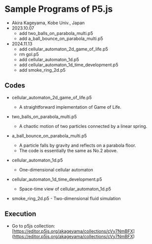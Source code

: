 # Sample Programs of P5.js

  - Akira Kageyama, Kobe Univ., Japan
  - 2023.10.07 
    - add two\_balls\_on\_parabola_multi.p5 
    - add a\_ball\_bounce\_on_parabola\_multi.p5
  - 2024.11.13
    - add cellular\_automaton\_2d\_game\_of\_life.p5
    - rm gol.p5
    - add cellular\_automaton\_1d.p5
    - add cellular\_automaton\_1d\_time\_development.p5
    - add smoke\_ring\_2d.p5

## Codes

  - cellular\_automaton\_2d\_game\_of\_life.p5
     - A straightforward implementation of Game of Life.

  - two\_balls\_on\_parabola_multi.p5 
     - A chaotic motion of two particles connected by a linear spring.

  - a\_ball\_bounce\_on_parabola\_multi.p5
     * A particle falls by gravity and reflects on a parabola floor.
     * The code is essentially the same as No.2 above.

  - cellular\_automaton\_1d.p5
	  - One-dimensional cellular automaton

  - cellular\_automaton\_1d\_time\_development.p5
    - Space-time view of cellular\_automaton\_1d.p5

  -  smoke\_ring\_2d.p5
    - Two-dimensional fluid simulation

##  Execution

  - Go to p5js collection:
     [https://editor.p5js.org/akageyama/collections/cVy7NmBFX]
     (https://editor.p5js.org/akageyama/collections/cVy7NmBFX)
